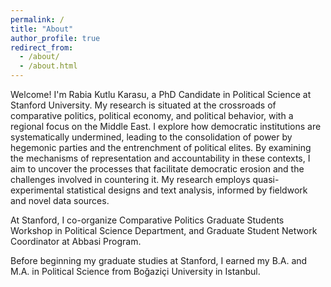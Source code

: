 ```yaml
---
permalink: /
title: "About"
author_profile: true
redirect_from: 
  - /about/
  - /about.html
---
```


Welcome! I'm Rabia Kutlu Karasu, a PhD Candidate in Political Science at Stanford University. My research is situated at the crossroads of comparative politics, political economy, and political behavior, with a regional focus on the Middle East. I explore how democratic institutions are systematically undermined, leading to the consolidation of power by hegemonic parties and the entrenchment of political elites. By examining the mechanisms of representation and accountability in these contexts, I aim to uncover the processes that facilitate democratic erosion and the challenges involved in countering it. My research employs quasi-experimental statistical designs and text analysis, informed by fieldwork and novel data sources.

At Stanford, I co-organize Comparative Politics Graduate Students Workshop in Political Science Department, and Graduate Student Network Coordinator at Abbasi Program.

Before beginning my graduate studies at Stanford, I earned my B.A. and M.A. in Political Science from Boğaziçi University in Istanbul.
